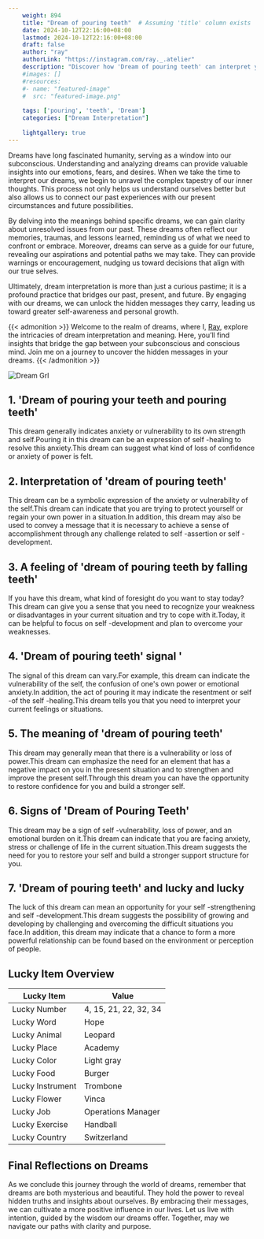 ```yaml
---
    weight: 894
    title: "Dream of pouring teeth"  # Assuming 'title' column exists
    date: 2024-10-12T22:16:00+08:00
    lastmod: 2024-10-12T22:16:00+08:00
    draft: false
    author: "ray"
    authorLink: "https://instagram.com/ray._.atelier"
    description: "Discover how 'Dream of pouring teeth' can interpret your future and uncover its significant meanings in your life."
    #images: []
    #resources:
    #- name: "featured-image"
    #  src: "featured-image.png"
    
    tags: ['pouring', 'teeth', 'Dream']
    categories: ["Dream Interpretation"]
    
    lightgallery: true
---
```

    
Dreams have long fascinated humanity, serving as a window into our subconscious. Understanding and analyzing dreams can provide valuable insights into our emotions, fears, and desires. When we take the time to interpret our dreams, we begin to unravel the complex tapestry of our inner thoughts. This process not only helps us understand ourselves better but also allows us to connect our past experiences with our present circumstances and future possibilities.

By delving into the meanings behind specific dreams, we can gain clarity about unresolved issues from our past. These dreams often reflect our memories, traumas, and lessons learned, reminding us of what we need to confront or embrace. Moreover, dreams can serve as a guide for our future, revealing our aspirations and potential paths we may take. They can provide warnings or encouragement, nudging us toward decisions that align with our true selves.

Ultimately, dream interpretation is more than just a curious pastime; it is a profound practice that bridges our past, present, and future. By engaging with our dreams, we can unlock the hidden messages they carry, leading us toward greater self-awareness and personal growth.

{{< admonition >}}
Welcome to the realm of dreams, where I, [Ray](https://instagram.com/ray._.atelier), explore the intricacies of dream interpretation and meaning. Here, you’ll find insights that bridge the gap between your subconscious and conscious mind. Join me on a journey to uncover the hidden messages in your dreams.
{{< /admonition >}}

![Dream Grl](https://cdn.pixabay.com/photo/2017/11/02/03/35/gothic-2910057_1280.jpg "Dream Grl")

## 1. 'Dream of pouring your teeth and pouring teeth'
This dream generally indicates anxiety or vulnerability to its own strength and self.Pouring it in this dream can be an expression of self -healing to resolve this anxiety.This dream can suggest what kind of loss of confidence or anxiety of power is felt.

## 2. Interpretation of 'dream of pouring teeth'
This dream can be a symbolic expression of the anxiety or vulnerability of the self.This dream can indicate that you are trying to protect yourself or regain your own power in a situation.In addition, this dream may also be used to convey a message that it is necessary to achieve a sense of accomplishment through any challenge related to self -assertion or self -development.

## 3. A feeling of 'dream of pouring teeth by falling teeth'
If you have this dream, what kind of foresight do you want to stay today?This dream can give you a sense that you need to recognize your weakness or disadvantages in your current situation and try to cope with it.Today, it can be helpful to focus on self -development and plan to overcome your weaknesses.

## 4. 'Dream of pouring teeth' signal '
The signal of this dream can vary.For example, this dream can indicate the vulnerability of the self, the confusion of one's own power or emotional anxiety.In addition, the act of pouring it may indicate the resentment or self -of the self -healing.This dream tells you that you need to interpret your current feelings or situations.

## 5. The meaning of 'dream of pouring teeth'
This dream may generally mean that there is a vulnerability or loss of power.This dream can emphasize the need for an element that has a negative impact on you in the present situation and to strengthen and improve the present self.Through this dream you can have the opportunity to restore confidence for you and build a stronger self.

## 6. Signs of 'Dream of Pouring Teeth'
This dream may be a sign of self -vulnerability, loss of power, and an emotional burden on it.This dream can indicate that you are facing anxiety, stress or challenge of life in the current situation.This dream suggests the need for you to restore your self and build a stronger support structure for you.

## 7. 'Dream of pouring teeth' and lucky and lucky
The luck of this dream can mean an opportunity for your self -strengthening and self -development.This dream suggests the possibility of growing and developing by challenging and overcoming the difficult situations you face.In addition, this dream may indicate that a chance to form a more powerful relationship can be found based on the environment or perception of people.

## Lucky Item Overview
| Lucky Item          | Value              |
|---------------|--------------------|
| Lucky Number        | 4, 15, 21, 22, 32, 34  |
| Lucky Word          | Hope |
| Lucky Animal        | Leopard |
| Lucky Place         | Academy     |
| Lucky Color         | Light gray     |
| Lucky Food          | Burger      |
| Lucky Instrument    | Trombone |
| Lucky Flower        | Vinca    |
| Lucky Job           | Operations Manager       |
| Lucky Exercise      | Handball  |
| Lucky Country       | Switzerland    |


##  Final Reflections on Dreams

As we conclude this journey through the world of dreams, remember that dreams are both mysterious and beautiful. They hold the power to reveal hidden truths and insights about ourselves. By embracing their messages, we can cultivate a more positive influence in our lives. Let us live with intention, guided by the wisdom our dreams offer. Together, may we navigate our paths with clarity and purpose.

